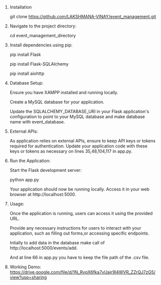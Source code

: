 1) Installation

   git clone https://github.com/LAKSHMANA-VINAY/event_management.git

2) Navigate to the project directory:

   cd event_management_directory 

3) Install dependencies using pip:

   pip install Flask
   
   pip install Flask-SQLAlchemy
   
   pip install aiohttp
   

5) Database Setup:

     Ensure you have XAMPP installed and running locally.
  
     Create a MySQL database for your application.
  
     Update the SQLALCHEMY_DATABASE_URI in your Flask application's configuration to point to your MySQL database and make database name with event_database.

5) External APIs:
   
     As application relies on external APIs, ensure to keep API keys or tokens required for authentication. Update your application code with these keys or tokens as necessary on lines 35,48,104,117 in app.py.

6) Run the Application:

     Start the Flask development server:
  
     python app.py
  
     Your application should now be running locally. Access it in your web browser at http://localhost:5000.

7) Usage:

     Once the application is running, users can access it using the provided URL.
  
     Provide any necessary instructions for users to interact with your application, such as filling out forms,or accessing specific endpoints.
  
     Intially to add data in the database make call of http://localhost:5000/events/add.
  
     And at line 66 in app.py you have to keep the file path of the .csv file.

8) Working Demo: https://drive.google.com/file/d/1N_RvpX6fka7vUajr9l4WVR_ZZrQJ7zG5/view?usp=sharing
  
   
